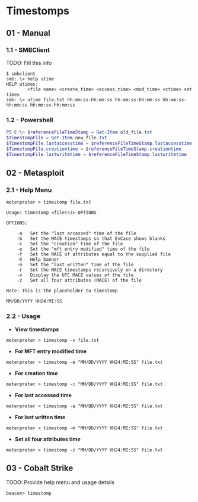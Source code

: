 # Timestomps

## 01 - Manual

### 1.1 - SMBClient

TODO: Fill this info

```
$ smbclient
smb: \> help utime
HELP utimes:
		<file name> <create_time> <access_time> <mod_time> <ctime> set times
smb: \> utime file.txt hh:mm:ss-hh:mm:ss hh:mm:ss-hh:mm:ss hh:mm:ss-hh:mm:ss hh:mm:ss-hh:mm:ss
```

### 1.2 - Powershell

```powershell
PS C:\> $referenceFileTimeStamp = Get-Item old_file.txt
$TimestompFile = Get-Item new_file.txt
$TimestompFile.lastaccesstime = $referenceFileTimeStamp.lastaccesstime
$TimestompFile.creationtime = $referenceFileTimeStamp.creationtime
$TimestompFile.lastwritetime = $referenceFileTimeStamp.lastwritetime
```

## 02 - Metasploit

### 2.1 - Help Menu

```
meterpreter > timestomp file.txt

Usage: timestomp <file(s)> OPTIONS

OPTIONS:

    -a   Set the "last accessed" time of the file
    -b   Set the MACE timestamps so that EnCase shows blanks
    -c   Set the "creation" time of the file
    -e   Set the "mft entry modified" time of the file
    -f   Set the MACE of attributes equal to the supplied file
    -h   Help banner
    -m   Set the "last written" time of the file
    -r   Set the MACE timestamps recursively on a directory
    -v   Display the UTC MACE values of the file
    -z   Set all four attributes (MACE) of the file

Note: This is the placeholder to timestomp

MM/DD/YYYY HH24:MI:SS
```

### 2.2 - Usage

- **View timestamps**

`meterpreter > timestomp -v file.txt`

- **For MFT entry modified time**

`meterpreter > timestomp -e "MM/DD/YYYY HH24:MI:SS" file.txt`

- **For creation time**

`meterpreter > timestomp -c "MM/DD/YYYY HH24:MI:SS" file.txt`

- **For last accessed time**

`meterpreter > timestomp -a "MM/DD/YYYY HH24:MI:SS" file.txt`

- **For last written time**

`meterpreter > timestomp -m "MM/DD/YYYY HH24:MI:SS" file.txt`

- **Set all four attributes time**

`meterpreter > timestomp -z "MM/DD/YYYY HH24:MI:SS" file.txt`

## 03 - Cobalt Strike

TODO: Provide help menu and usage details

`beacon> timestomp`